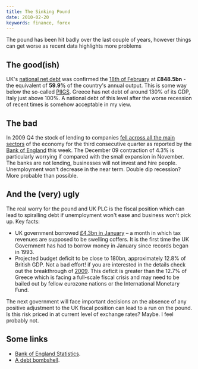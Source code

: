```yaml
---
title: The Sinking Pound
date: 2010-02-20
keywords: finance, forex
---
```


The pound has been hit badly over the last couple of years, however things can get worse as recent data highlights more problems

## The good(ish)

UK's [national net debt](http://en.wikipedia.org/wiki/Government_debt) was confirmed the [18th of February](http://www.statistics.gov.uk/cci/nugget.asp?id=206) at **£848.5bn** - the equivalent of **59.9%** of the country's annual output. This is some way below the so-called [PIIGS](http://en.wikipedia.org/wiki/PIIGS). Greece has net debt of around 130% of its GDP, Italy just above 100%. A national debt of this level after the worse recession of recent times is somehow acceptable in my view.

## The bad

In 2009 Q4 the stock of lending to companies [fell across all the main sectors](http://www.bankofengland.co.uk/publications/other/monetary/TrendsFebruary10.pdf) of the economy for the third consecutive quarter as reported by the [Bank of England](http://www.bankofengland.co.uk/) this week.
The December 09 contraction of 4.3% is particularly worrying if compared with the small expansion in November. The banks are not lending, businesses will not invest and hire people. Unemployment won't decrease in the near term. Double dip recession? More probable than possible.

## And the (very) ugly

The real worry for the pound and UK PLC is the fiscal position which can lead to spiralling debt if unemployment won't ease and business won't pick up. Key facts:

- UK government borrowed [£4.3bn in January](http://www.statistics.gov.uk/cci/nugget.asp?id=206) – a month in which tax revenues are supposed to be swelling coffers. It is the first time the UK Government has had to borrow money in January since records began in 1993.
- Projected budget deficit to be close to 180bn, approximately 12.8% of British GDP. Not a bad effort!
  if you are interested in the details check out the breakthrough of [2009](http://budget.treasury.gov.uk/where_taxpayers_money_is_spent.htm). This deficit is greater than the 12.7% of Greece which is facing a full-scale fiscal crisis and may need to be bailed out by fellow eurozone nations or the International Monetary Fund.

The next government will face important decisions an the absence of any positive adjustment to the UK fiscal position can lead to a run on the pound. Is this risk priced in at current level of exchange rates? Maybe. I feel probably not.

## Some links

- [Bank of England Statistics](http://www.bankofengland.co.uk/statistics/index.htm).
- [A debt bombshell](http://www.debtbombshell.com/).
